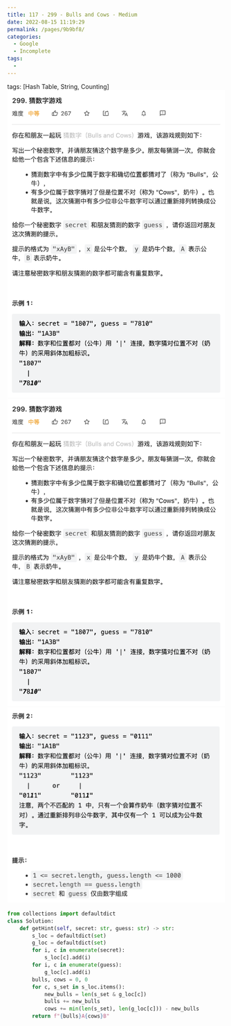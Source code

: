 ```yaml
---
title: 117 - 299 - Bulls and Cows - Medium
date: 2022-08-15 11:19:29
permalink: /pages/9b9bf8/
categories:
  - Google
  - Incomplete
tags:
  - 
---
```

tags: [Hash Table, String, Counting]
![](https://raw.githubusercontent.com/emmableu/image/master/202208240004594.png)
![](https://raw.githubusercontent.com/emmableu/image/master/202208240004959.png)
![](https://raw.githubusercontent.com/emmableu/image/master/202208240005404.png)

```python
from collections import defaultdict
class Solution: 
	def getHint(self, secret: str, guess: str) -> str:
		s_loc = defaultdict(set)
		g_loc = defaultdict(set)
		for i, c in enumerate(secret):
			s_loc[c].add(i)
		for i, c in enumerate(guess):
			g_loc[c].add(i)
		bulls, cows = 0, 0
		for c, s_set in s_loc.items():
			new_bulls = len(s_set & g_loc[c])
			bulls += new_bulls
			cows += min(len(s_set), len(g_loc[c])) - new_bulls
		return f"{bulls}A{cows}B"
```